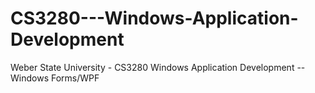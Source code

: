 # CS3280---Windows-Application-Development
Weber State University - CS3280 Windows Application Development -- Windows Forms/WPF 

